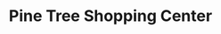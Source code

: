 ---
title: Pine Tree Shopping Center
url: /pine-tree-shopping-center/
latitude: 43.674
longitude: -70.325
---